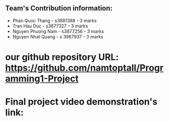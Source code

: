 ## Team's Contribution information:
* Phan Quoc Thang - s3881388 - 3 marks
* Tran Hau Duc - s3877327 - 3 marks
* Nguyen Phuong Nam - s3877256 - 3 marks
* Nguyen Nhat Quang - s 3967937 - 3 marks

# our github repository URL: https://github.com/namtoptall/Programming1-Project

# Final project video demonstration's link: 
